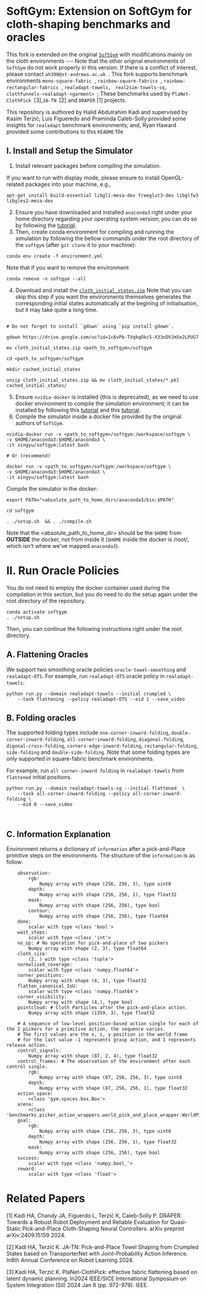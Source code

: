 <h1>  SoftGym: Extension on SoftGym for cloth-shaping benchmarks and oracles </h1>

This fork is extended on the original [`SoftGym`](https://github.com/Xingyu-Lin/softgym) with modifications mainly on the cloth environments --- Note that the other original environments of `SoftGym` do not work properly in this version. If there is a conflict of interest, please contact `ah390@st-andrews.ac.uk `. This fork supports benchmark environments `mono-square-fabric `, `rainbow-square-fabrics `, `rainbow-rectangular-fabrics `, `realadapt-towels, ` `real2sim-towels-sq, clothfunnels-realadapt-<garment> `; These benchmarks used by `PlaNet-ClothPick `[3],`JA-TN `[2] and `DRAPER` [1] projects.

This repository is authored by Halid Abdulrahim Kadi and supervised by Kasim Terzić; Luis Figueredo and Praminda Caleb-Solly provided some insights for `realadapt` benchmark environments; and, Ryan Haward provided some contributions to this `README` file

## I. Install and Setup the Simulator

1. Install relevant packages before compiling the simulation.

If you want to run with display mode, please ensure to install OpenGL-related packages into your machine, e.g.,

```
apt-get install build-essential libgl1-mesa-dev freeglut3-dev libglfw3 libgles2-mesa-dev
```

2. Ensure you have downloaded and installed `anaconda3` right under your home directory regarding your operating system version; you can do so by following the [tutorial](https://docs.anaconda.com/free/anaconda/install/linux/).
3. Then, create conda environment for compiling and running the simulation by following the bellow commands under the root directory of the `softgym` (after `git clone` it to your machine):

```
conda env create -f environment.yml
```

Note that if you want to remove the environment

```
conda remove -n softgym --all  
```

4. Download and install the [`cloth_initial_states.zip`](https://drive.google.com/uc?id=1c6vPb-TVqkqOkc5-X33nDVJm5e2LPUG7) Note that you can skip this step if you want the environments themselves generates the corresponding initial states automatically at the begining of initialisation, but it may take quite a long time.

```

# Do not forget to install `gdown` using `pip install gdown`.

gdown https://drive.google.com/uc?id=1c6vPb-TVqkqOkc5-X33nDVJm5e2LPUG7

mv cloth_initial_states.zip <path_to_softgym>/softgym

cd <path_to_softgym>/softgym 

mkdir cached_initial_states

unzip cloth_initial_states.zip && mv cloth_initial_states/*.pkl cached_initial_states/
```

5. Ensure `nvidia-docker` is installed (this is deprecated), as we need to use docker environment to compile the simulation environment; it can be installed by following this [tutorial](https://docs.docker.com/engine/install/ubuntu/) and this [tutorial](https://docs.nvidia.com/datacenter/cloud-native/container-toolkit/1.10.0/install-guide.html).
6. Compile the simulator inside a docker file provided by the original authors of `SoftGym`.

```
nvidia-docker run -v <path_to_softgym>/softgym:/workspace/softgym \
-v $HOME/anaconda3:$HOME/anaconda3 \
-it xingyu/softgym:latest bash

# Or (recommend)

docker run -v <path_to_softgym>/softgym:/workspace/softgym \
-v $HOME/anaconda3:$HOME/anaconda3 \
-it xingyu/softgym:latest bash

```

Compile the simulator in the docker:

```
export PATH="<absolute_path_to_home_dir>/anaconda3/bin:$PATH"

cd softgym

. ./setup.sh  && . ./compile.sh
```

Note that the <absolute_path_to_home_dir> should be the `$HOME` from **OUTSIDE** the docker, not from inside it (`$HOME` inside the docker is /root/, which isn't where we've mapped `anaconda3`).

# II. Run Oracle Policies

You do not need to employ the docker container used during the compilation in this section, but you do need to do the setup again under the root directory of the repository.

```
conda activate softgym
. ./setup.sh
```

Then, you can continue the following instructions right under the root directory.

## A. Flattening Oracles

We support two smoothing oracle policies `oracle-towel-smoothing` and `realadapt-OTS`. For example, run `realadapt-OTS` oracle policy in `realadapt-towels`:

```
python run.py --domain realadapt-towels --initial crumpled \
    --task flattening --policy realadapt-OTS --eid 1 --save_video
```

## B. Folding oracles

The supported folding types include `one-corner-inward-folding`, `double-corner-inward-folding`, `all-corner-inward-folding`, `diagonal-folding`, `digonal-cross-folding`, `corners-edge-inward-folding`, `rectangular-folding`, `side-folding` and `double-side-folding`. Note that some folding types are only supported in square-fabric benchmark environments.

For example, run `all corner-inward folding` in `realadapt-towels` from `flattened` initial positions.

```
python run.py --domain realadapt-towels-sq --initial flattened  \
    --task all-corner-inward-folding --policy all-corner-inward-folding \
    --eid 0 --save_video



```

## C. Information Explanation

Environment returns a dictionary of `information` after a pick-and-Place primitive steps on the environments. The structure of the `information` is as follow:

```
    observation:
        rgb:
            Numpy array with shape (256, 256, 3), type uint8
        depth:
            Numpy array with shape (256, 256, 1), type float32
        mask:
            Numpy array with shape (256, 256), type bool
        contour:
            Numpy array with shape (256, 256), type float64
    done:
        scalar with type <class 'bool'>
    wait_steps:
        scalar with type <class 'int'>
    no_op: # No operation for pick-and-place of two pickers
        Numpy array with shape (2, 3), type float64
    cloth_size:
        (2, ) with type <class 'tuple'>
    normalised_coverage:
        scalar with type <class 'numpy.float64'>
    corner_positions:
        Numpy array with shape (4, 3), type float32
    flatten_canonical_IoU:
        scalar with type <class 'numpy.float64'>
    corner_visibility:
        Numpy array with shape (4,), type bool
    pointcloud: # Cloth Particles after the pick-and-place action.
        Numpy array with shape (1359, 3), type float32

    # A sequence of low-level position-based action single for each of the 2 pickers for a primitive action, the sequence varies.
    # The first values are the x, z, y position in the world frame
    # for the last value -1 represents grasp action, and 1 represents release action.
    control_signals: 
        Numpy array with shape (87, 2, 4), type float32
    control_frames: # The observation of the environment after each control single.
        rgb:
            Numpy array with shape (87, 256, 256, 3), type uint8
        depth:
            Numpy array with shape (87, 256, 256, 1), type float32
    action_space:
        <class 'gym.spaces.box.Box'>
    arena:
        <class 'benchmarks.picker_action_wrappers.world_pick_and_place_wrapper.WorldPickAndPlaceWrapper'>
    goal:
        rgb:
            Numpy array with shape (256, 256, 3), type uint8
        depth:
            Numpy array with shape (256, 256, 1), type float32
        mask:
            Numpy array with shape (256, 256), type bool
    success:
        scalar with type <class 'numpy.bool_'>
    reward:
        scalar with type <class 'float'>
```

# Related Papers

[1] Kadi HA, Chandy JA, Figuerdo L, Terzić K, Caleb-Solly P. DRAPER: Towards a Robust Robot Deployment and Reliable Evaluation for Quasi-Static Pick-and-Place Cloth-Shaping Neural Controllers. arXiv preprint arXiv:2409.15159 2024.

[2] Kadi HA, Terzić K. JA-TN: Pick-and-Place Towel Shaping from Crumpled States based on TransporterNet with Joint-Probability Action Inference. In8th Annual Conference on Robot Learning 2024.

[3] Kadi HA, Terzić K. PlaNet-ClothPick: effective fabric flattening based on latent dynamic planning. In2024 IEEE/SICE International Symposium on System Integration (SII) 2024 Jan 8 (pp. 972-979). IEEE.
